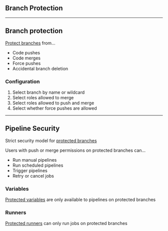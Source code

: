 <!-- .slide: id="gitlab_branch_protection" class="vertical-center" -->

<i class="fa-duotone fa-shield-keyhole fa-8x" style="float: right; color: grey;"></i>

## Branch Protection

---

## Branch protection

[Protect branches](https://docs.gitlab.com/user/project/repository/branches/protected/) from...

- Code pushes
- Code merges
- Force pushes
- Accidental branch deletion

### Configuration

1. Select branch by name or wildcard
2. Select roles allowed to merge
3. Select roles allowed to push and merge
4. Select whether force pushes are allowed

---

## Pipeline Security

Strict security model for [protected branches](https://docs.gitlab.com/ci/pipelines/#pipeline-security-on-protected-branches)

Users with push or merge permissions on protected branches can...

- Run manual pipelines
- Run scheduled pipelines
- Trigger pipelines
- Retry or cancel jobs

### Variables

[Protected variables](https://docs.gitlab.com/ci/variables/#protect-a-cicd-variable) are only available to pipelines on protected branches

### Runners

[Protected runners](https://docs.gitlab.com/ci/runners/configure_runners/#prevent-runners-from-revealing-sensitive-information) can only run jobs on protected branches
